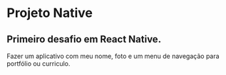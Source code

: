 # Projeto Native

## Primeiro desafio em React Native.
  Fazer um aplicativo com meu nome, foto e um menu de navegação para portfólio ou curriculo.
